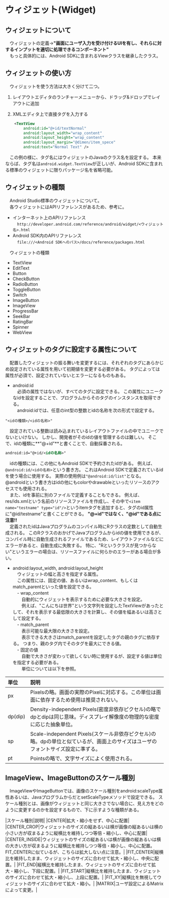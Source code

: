# ウィジェット(Widget)
## ウィジェットについて
　ウィジェットの定義→**"画面にユーザ入力を受け付けるUIを有し、それらに対するインプットを適切に処理できるコンポーネント"**  
　もっと具体的には、Android SDKに含まれるViewクラスを継承したクラス。

## ウィジェットの使い方
　ウィジェットを使う方法は大きく分けて二つ。    

1. レイアウトエディタのランチャーメニューから、ドラッグ&ドロップでレイアウトに追加    

2. XMLエディタ上で直接タグを入力する  
```xml
    <TextView
        android:id="@+id/textNormal"
        android:layout_width="wrap_content"
        android:layout_height="wrap_content"
        android:layout_margin="@dimen/item_spece"
        android:text="Normal Text" />
```
　この例の様に、タグ名にはウィジェットのJavaのクラス名を設定する。
本来ならば、タグ名は`android.widget.TextView`が正しいが、Android SDKに含まれる標準のウィジェットに限りパッケージ名を省略可能。

## ウィジェットの種類
　Android Studio標準のウィジェットについて。  
　各ウィジェットにはAPIリファレンスがあるため、参考に。    

- インターネット上のAPIリファレンス  
　`http://developer.android.com/reference/android/widget/<ウィジェット名>.html`  
- Android SDK内のAPIリファレンス  
　`file:///<Android SDKへのパス>/docs/reference/packages.html`    

　ウィジェットの種類  
- TextView
- EditText
- Button
- CheckButton
- RadioButton
- ToggleButton
- Switch
- ImageButton
- ImageView
- ProgressBar
- SeekBar
- RatingBar
- Spinner
- WebView

## ウィジェットのタグに設定する属性について
　配置したウィジェットの振る舞いを変更するには、それぞれのタグにあらかじめ設定されている属性を用いて初期値を変更する必要がある。
タグによっては属性が必須で、設定されていないとエラーになるものもある。    

- android:id  
　必須の属性ではないが、すべてのタグに設定できる。
この属性にユニークなidを設定することで、プログラムからそのタグのインスタンスを取得できる。  
　android:idでは、任意のint型の整数とidの名称を次の形式で設定する。  
```
"<idの種類>/<idの名称>"
```
　設定されている整数は読み込まれているレイアウトファイルの中でユニークでないといけない。
しかし、開発者がそのidの値を管理するのは難しい。
そこで、idの種類に**"@+id"**と書くことで、自動採番される。
```xml
android:id="@+id/<idの名称>"
```
　idの種類には、この他にもAndroid SDKで予約されたidがある。
例えば、`@android:id/<idの名称>`という書き方。
これはAndroid SDKで定義されているidを使う場合に使用する。
実際の使用例は`"@android:id/list"`となる。
@androidという書き方はidの他にもcolorやdrawableといったリソースのアクセスでも使用される。  
　また、idを事前に別のファイルで定義することもできる。
例えば、res/ids.xmlという名前のリソースファイルを作成し、その中で`<item name="testname" type="id"/>`というitemタグを追加すると、タグのid属性に"@id/testname"と書くことができる。
**"@+id"ではなく、"@id"である点に注意!!**  
　定義されたidはJavaプログラムのコンパイル時にRクラスの定数として自動生成される。
このRクラスのおかげでJavaプログラムからidの値を使用できるが、コンパイル時に自動生成されるファイルであるため、レイアウトファイルなどにエラーがあると、自動生成に失敗する。
特に、"Rというクラスが見つからない"というエラーの場合は、リソースファイルに何らかのエラーがある場合が多い。

- android:layout_width, android:layout_height  
　ウィジェットの幅と高さを指定する属性。  
　この属性には、固定の値、あるいはwrap_content、もしくはmatch_parentといった値を設定できる。  
　- wrap_content  
　　自動的にウィジェットを表示するために必要な大きさを設定。  
　　例えば、"こんにちは世界"という文字列を設定したTextViewがあったとして、それを表示する最低限の大きさを計算し、その値を幅あるいは高さとして設定する。  
　- match_parent  
　　表示可能な最大限の大きさを設定。  
　　表示できる大きさはmatch_parentを設定したタグの親のタグに依存する。
つまり、親のタグ内でそのタグを最大にできる値。  
　- 固定の値  
　　自動で大きさが変わって欲しくない時に使用するが、設定する値は単位を指定する必要がある。  
　　単位については以下を参照。  

|単位|説明|
|:--|:--|
|px|Pixelsの略。画面の実際のPixelに対応する。この単位は画面に依存するため使用は推奨されない。|
|dp(dip)|Density-independent Pixels(密度非依存ピクセル)の略でdpとdipは同じ意味。ディスプレイ解像度の物理的な密度に応じた抽象単位。|
|sp|Scale-independent Pixels(スケール非依存ピクセル)の略。dpの単位と似ているが、画面上のサイズはユーザのフォントサイズ設定に準ずる。|
|pt|Pointsの略で、文字サイズによく使用される。|

## ImageView、ImageButtonのスケール種別
　ImageViewやImageButtonでは、画像のスケール種別をandroid:scaleType属性あるいは、JavaプログラムからだとsetScaleTypeメソッドで設定できる。
スケール種別とは、画像がウィジェットと同じ大きさでない場合に、見え方をどのように変更するのかを設定するもので、下に示すような種類がある。

|スケール種別|説明|
|CENTER|拡大・縮小をせず、中心に配置|
|CENTER_CROP|ウィジェットのサイズの縦あるいは横が画像の縦あるいは横の小さい方が収まるように縦横比を維持しつつ等倍・縮小し、中心に配置|
|CENTER_INSIDE|ウィジェットのサイズの縦あるいは横が画像の縦あるいは横の大きい方が収まるように縦横比を維持しつつ等倍・縮小し、中心に配置。FIT_CENTERに似ているが、こちらは拡大しない点に注意。|
|FIT_CENTER|縦横比を維持したまま、ウィジェットのサイズに合わせて拡大・縮小し、中央に配置。|
|FIT_END|縦横比を維持したまま、ウィジェットのサイズに合わせて拡大・縮小し、下段に配置。|
|FIT_START|縦横比を維持したまま、ウィジェットのサイズに合わせて拡大・縮小し、上段に配置。|
|FIT_XY|縦横比を無視してウィジェットのサイズに合わせて拡大・縮小。|
|MATRIX|ユーザ設定によるMatrixによって変更。|


